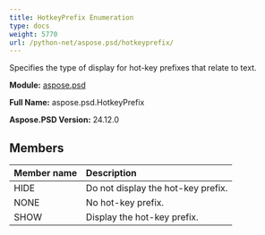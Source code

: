 ```yaml
---
title: HotkeyPrefix Enumeration
type: docs
weight: 5770
url: /python-net/aspose.psd/hotkeyprefix/
---
```


Specifies the type of display for hot-key prefixes that relate to text.

**Module:** [aspose.psd](/psd/python-net/aspose.psd/)

**Full Name:** aspose.psd.HotkeyPrefix

**Aspose.PSD Version:** 24.12.0

## **Members**
| **Member name** | **Description** |
| :- | :- |
| HIDE | Do not display the hot-key prefix. |
| NONE | No hot-key prefix. |
| SHOW | Display the hot-key prefix. |

